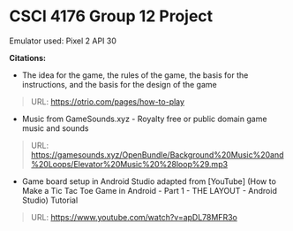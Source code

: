 # CSCI 4176 Group 12 Project

Emulator used:
Pixel 2 API 30

**Citations:**

- The idea for the game, the rules of the game, the basis for the instructions, and the basis for the design of the game 
> URL: https://otrio.com/pages/how-to-play

- Music from GameSounds.xyz - Royalty free or public domain game music and sounds
> URL: https://gamesounds.xyz/OpenBundle/Background%20Music%20and%20Loops/Elevator%20Music%20%28loop%29.mp3

- Game board setup in Android Studio adapted from [YouTube] (How to Make a Tic Tac Toe Game in Android - Part 1 - THE LAYOUT - Android Studio) Tutorial 
> URL: https://www.youtube.com/watch?v=apDL78MFR3o


